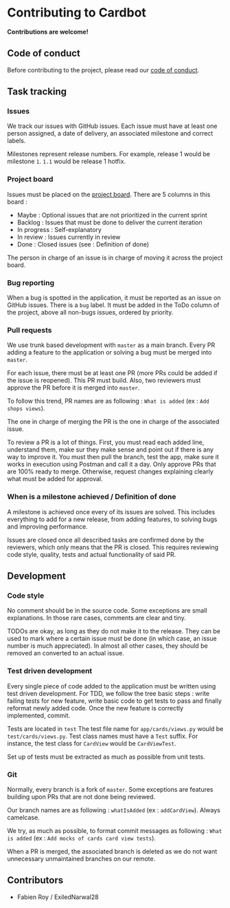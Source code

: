 # Contributing to Cardbot

**Contributions are welcome!**

## Code of conduct

Before contributing to the project, please read our [code of conduct](CODE_OF_CONDUCT.md).

## Task tracking

### Issues

We track our issues with GitHub issues. Each issue must have at least one person assigned, a date of delivery, an associated milestone and correct labels.

Milestones represent release numbers. For example, release 1 would be milestone `1`. `1.1` would be release 1 hotfix.

### Project board

Issues must be placed on the [project board](https://github.com/ExiledNarwal28/cardbot/project/1). There are 5 columns in this board : 

- Maybe : Optional issues that are not prioritized in the current sprint
- Backlog : Issues that must be done to deliver the current iteration
- In progress : Self-explanatory
- In review : Issues currently in review
- Done : Closed issues (see : Definition of done)

The person in charge of an issue is in charge of moving it across the project board.

### Bug reporting

When a bug is spotted in the application, it must be reported as an issue on GitHub issues. There is a `bug` label. It must be added in the ToDo column of the project, above all non-bugs issues, ordered by priority.

### Pull requests

We use trunk based development with `master` as a main branch. Every PR adding a feature to the application or solving a bug must be merged into `master`.

For each issue, there must be at least one PR (more PRs could be added if the issue is reopened). This PR must build. Also, two reviewers must approve the PR before it is merged into `master`.

To follow this trend, PR names are as following : `What is added` (ex : `Add shops views`).

The one in charge of merging the PR is the one in charge of the associated issue.

To review a PR is a lot of things. First, you must read each added line, understand them, make sur they make sense and point out if there is any way to improve it. You must then pull the branch, test the app, make sure it works in execution using Postman and call it a day. Only approve PRs that are 100% ready to merge. Otherwise, request changes explaining clearly what must be added for approval.

### When is a milestone achieved / Definition of done

A milestone is achieved once every of its issues are solved. This includes everything to add for a new release, from adding features, to solving bugs and improving performance.

Issues are closed once all described tasks are confirmed done by the reviewers, which only means that the PR is closed. This requires reviewing code style, quality, tests and actual functionality of said PR.

## Development

### Code style

No comment should be in the source code. Some exceptions are small explanations. In those rare cases, comments are clear and tiny.

TODOs are okay, as long as they do not make it to the release. They can be used to mark where a certain issue must be done (in which case, an issue number is much appreciated). In almost all other cases, they should be removed an converted to an actual issue.

### Test driven development

Every single piece of code added to the application must be written using test driven development. For TDD, we follow the tree basic steps : write failing tests for new feature, write basic code to get tests to pass and finally reformat newly added code. Once the new feature is correctly implemented, commit.

Tests are located in `test` The test file name for `app/cards/views.py` would be `test/cards/views.py`. Test class names must have a `Test` suffix. For instance, the test class for `CardView` would be `CardViewTest`.

Set up of tests must be extracted as much as possible from unit tests.

### Git

Normally, every branch is a fork of `master`. Some exceptions are features building upon PRs that are not done being reviewed.

Our branch names are as following : `whatIsAdded` (ex : `addCardView`). Always camelcase.

We try, as much as possible, to format commit messages as following : `What is added` (ex : `Add mocks of cards card view tests`).

When a PR is merged, the associated branch is deleted as we do not want unnecessary unmaintained branches on our remote.

## Contributors

- Fabien Roy / ExiledNarwal28
